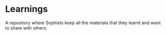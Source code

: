 # Learnings

A repository where Sophists keep all the materials that they learnt and want to share with others.
